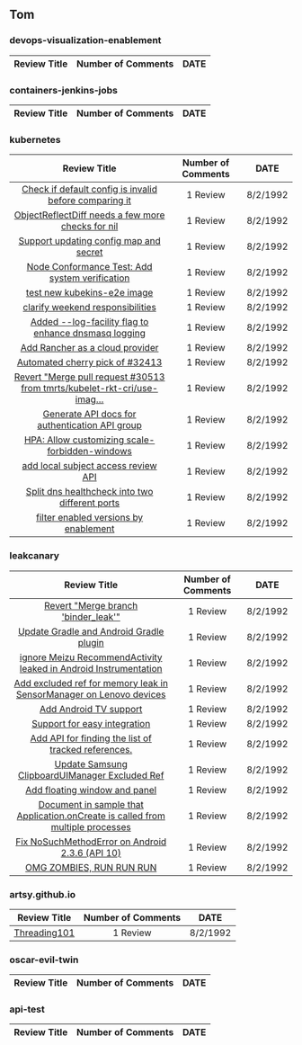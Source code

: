 ## Tom
### devops-visualization-enablement
|Review Title | Number of Comments | DATE | 
| :---: | :---: | :---: |
### containers-jenkins-jobs
|Review Title | Number of Comments | DATE | 
| :---: | :---: | :---: |
### kubernetes
|Review Title | Number of Comments | DATE | 
| :---: | :---: | :---: |
|[Check if default config is invalid before comparing it](https://github.com/kubernetes/kubernetes/pull/32438) | 1 Review | 8/2/1992 | 
|[ObjectReflectDiff needs a few more checks for nil](https://github.com/kubernetes/kubernetes/pull/32434) | 1 Review | 8/2/1992 | 
|[Support updating config map and secret](https://github.com/kubernetes/kubernetes/pull/32429) | 1 Review | 8/2/1992 | 
|[Node Conformance Test: Add system verification](https://github.com/kubernetes/kubernetes/pull/32427) | 1 Review | 8/2/1992 | 
|[test new kubekins-e2e image](https://github.com/kubernetes/kubernetes/pull/32426) | 1 Review | 8/2/1992 | 
|[clarify weekend responsibilities](https://github.com/kubernetes/kubernetes/pull/32423) | 1 Review | 8/2/1992 | 
|[Added --log-facility flag to enhance dnsmasq logging](https://github.com/kubernetes/kubernetes/pull/32422) | 1 Review | 8/2/1992 | 
|[Add Rancher as a cloud provider](https://github.com/kubernetes/kubernetes/pull/32419) | 1 Review | 8/2/1992 | 
|[Automated cherry pick of #32413](https://github.com/kubernetes/kubernetes/pull/32418) | 1 Review | 8/2/1992 | 
|[Revert "Merge pull request #30513 from tmrts/kubelet-rkt-cri/use-imag…](https://github.com/kubernetes/kubernetes/pull/32410) | 1 Review | 8/2/1992 | 
|[Generate API docs for authentication API group](https://github.com/kubernetes/kubernetes/pull/32409) | 1 Review | 8/2/1992 | 
|[HPA: Allow customizing scale-forbidden-windows](https://github.com/kubernetes/kubernetes/pull/32408) | 1 Review | 8/2/1992 | 
|[add local subject access review API](https://github.com/kubernetes/kubernetes/pull/32407) | 1 Review | 8/2/1992 | 
|[Split dns healthcheck into two different ports](https://github.com/kubernetes/kubernetes/pull/32406) | 1 Review | 8/2/1992 | 
|[filter enabled versions by enablement](https://github.com/kubernetes/kubernetes/pull/32399) | 1 Review | 8/2/1992 | 
### leakcanary
|Review Title | Number of Comments | DATE | 
| :---: | :---: | :---: |
|[Revert "Merge branch 'binder_leak'"](https://github.com/square/leakcanary/pull/598) | 1 Review | 8/2/1992 | 
|[Update Gradle and Android Gradle plugin](https://github.com/square/leakcanary/pull/597) | 1 Review | 8/2/1992 | 
|[ignore Meizu RecommendActivity leaked in Android Instrumentation](https://github.com/square/leakcanary/pull/596) | 1 Review | 8/2/1992 | 
|[Add excluded ref for memory leak in SensorManager on Lenovo devices](https://github.com/square/leakcanary/pull/571) | 1 Review | 8/2/1992 | 
|[Add Android TV support](https://github.com/square/leakcanary/pull/551) | 1 Review | 8/2/1992 | 
|[Support for easy integration](https://github.com/square/leakcanary/pull/527) | 1 Review | 8/2/1992 | 
|[Add API for finding the list of tracked references.](https://github.com/square/leakcanary/pull/480) | 1 Review | 8/2/1992 | 
|[Update Samsung ClipboardUIManager Excluded Ref](https://github.com/square/leakcanary/pull/479) | 1 Review | 8/2/1992 | 
|[Add floating window and panel](https://github.com/square/leakcanary/pull/460) | 1 Review | 8/2/1992 | 
|[Document in sample that Application.onCreate is called from multiple processes](https://github.com/square/leakcanary/pull/411) | 1 Review | 8/2/1992 | 
|[Fix NoSuchMethodError on Android 2.3.6 (API 10)](https://github.com/square/leakcanary/pull/370) | 1 Review | 8/2/1992 | 
|[OMG ZOMBIES, RUN RUN RUN](https://github.com/square/leakcanary/pull/257) | 1 Review | 8/2/1992 | 
### artsy.github.io
|Review Title | Number of Comments | DATE | 
| :---: | :---: | :---: |
|[Threading101](https://github.com/artsy/artsy.github.io/pull/230) | 1 Review | 8/2/1992 | 
### oscar-evil-twin
|Review Title | Number of Comments | DATE | 
| :---: | :---: | :---: |
### api-test
|Review Title | Number of Comments | DATE | 
| :---: | :---: | :---: |

